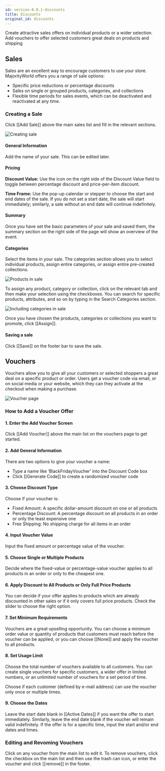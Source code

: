 ```yaml
---
id: version-0.0.1-discounts
title: Discounts
original_id: discounts
---
```


Create attractive sales offers on individual products or a wider selection. Add vouchers to offer selected customers great deals on products and shipping


## Sales

Sales are an excellent way to encourage customers to use your store. MajorityWorld offers you a range of sale options:

- Specific price reductions or percentage discounts
- Sales on single or grouped products, categories, and collections
- Flexible time periods for sales events, which can be deactivated and reactivated at any time.


### Creating a Sale

Click [[Add Sale]] above the main sales list and fill in the relevant sections.

![Creating sale](assets/dashboard-discounts/1.png)


#### General Information

Add the name of your sale. This can be edited later.


#### Pricing

**Discount Value:** Use the icon on the right side of the Discount Value field to toggle between percentage discount and price-per-item discount.

**Time Frame:** Use the pop-up calendar or stepper to choose the start and end dates of the sale. If you do not set a start date, the sale will start immediately; similarly, a sale without an end date will continue indefinitely.


#### Summary

Once you have set the basic parameters of your sale and saved them, the summary section on the right side of the page will show an overview of the event.


#### Categories

Select the items in your sale. The categories section allows you to select individual products, assign entire categories, or assign entire pre-created collections.   

![Products in sale](assets/dashboard-discounts/2.png)

To assign any product, category or collection, click on the relevant tab and then make your selection using the checkboxes. You can search for specific products, attributes, and so on by typing in the Search Categories section.

![Including categories in sale](assets/dashboard-discounts/3.png)

Once you have chosen the products, categories or collections you want to promote, click [[Assign]].


#### Saving a sale

Click [[Save]] on the footer bar to save the sale.

## Vouchers

Vouchers allow you to give all your customers or selected shoppers a great deal on a specific product or order. Users get a voucher code via email, or on social media or your website, which they can they activate at the checkout when making a purchase.

![Voucher page](assets/dashboard-discounts/Vouchers.jpg)


### How to Add a Voucher Offer

#### 1. Enter the Add Voucher Screen

Click [[Add&nbsp;Voucher]] above the main list on the vouchers page to get started.

#### 2. Add General Information

There are two options to give your voucher a name:

- Type a name like ‘BlackFridayVoucher’ into the Discount Code box
- Click [[Generate&nbsp;Code]] to create a randomized voucher code 

#### 3. Choose Discount Type

Choose if your voucher is:

- Fixed Amount: A specific dollar-amount discount on one or all products
- Percentage Discount: A percentage discount on all products in an order or only the least expensive one
- Free Shipping: No shipping charge for all items in an order

#### 4. Input Voucher Value

Input the fixed amount or percentage value of the voucher.

#### 5. Choose Single or Multiple Products

Decide where the fixed-value or percentage-value voucher applies to all products in an order or only to the cheapest one.

#### 6. Apply Discount to All Products or Only Full Price Products

You can decide if your offer applies to products which are already discounted in other sales or if it only covers full price products. Check the slider to choose the right option. 

#### 7. Set Minimum Requirements

Vouchers are a great upselling opportunity. You can choose a minimum order value or quantity of products that customers must reach before the voucher can be applied, or you can choose [[None]] and apply the voucher to all products.

#### 8. Set Usage Limit

Choose the total number of vouchers available to all customers. You can create single vouchers for specific customers, a wider offer in limited numbers, or an unlimited number of vouchers for a set period of time.

Choose if each customer (defined by e-mail address) can use the voucher only once or multiple times.

#### 9. Choose the Dates

Leave the start date blank in [[Active&nbsp;Dates]] if you want the offer to start immediately. Similarly, leave the end date blank if the voucher will remain valid indefinitely. If the offer is for a specific time, input the start and/or end dates and times.


### Editing and Revoming Vouchers

Click on any voucher from the main list to edit it. To remove vouchers, click the checkbox on the main list and then use the trash can icon, or enter the voucher and click [[remove]] in the footer.
